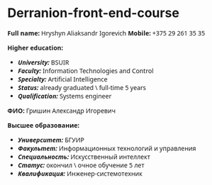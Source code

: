 # Derranion-front-end-course

<section style="font-family: Segoe UI"> 
 
**Full name:** Hryshyn Aliaksandr Igorevich
**Mobile:** +375 29 261 35 35

**Higher education:**

*   **_University:_** BSUIR
*   **_Faculty:_** Information Technologies and Control
*   **_Specialty:_** Artificial Intelligence
*   **_Status:_** already graduated \ full-time 5 years
*   **_Qualification:_** Systems engineer

</section>

<section style="font-family: Segoe UI">

**ФИО:** Гришин Александр Игоревич

**Высшее образование:**

*   **_Университет:_** БГУИР
*   **_Факультет:_** Информационных технологий и управления
*   **_Специальность:_** Искусственный интеллект
*   **_Статус:_** окончил \ очное обучение 5 лет
*   **_Квалификация:_** Инженер-системотехник

</section>